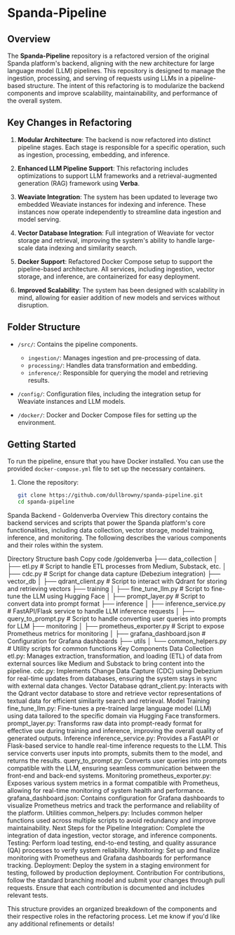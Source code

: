 # Spanda-Pipeline

## Overview

The **Spanda-Pipeline** repository is a refactored version of the original Spanda platform's backend, aligning with the new architecture for large language model (LLM) pipelines. This repository is designed to manage the ingestion, processing, and serving of requests using LLMs in a pipeline-based structure. The intent of this refactoring is to modularize the backend components and improve scalability, maintainability, and performance of the overall system. 

## Key Changes in Refactoring

1. **Modular Architecture**: The backend is now refactored into distinct pipeline stages. Each stage is responsible for a specific operation, such as ingestion, processing, embedding, and inference.
   
2. **Enhanced LLM Pipeline Support**: This refactoring includes optimizations to support LLM frameworks and a retrieval-augmented generation (RAG) framework using **Verba**.

3. **Weaviate Integration**: The system has been updated to leverage two embedded Weaviate instances for indexing and inference. These instances now operate independently to streamline data ingestion and model serving.

4. **Vector Database Integration**: Full integration of Weaviate for vector storage and retrieval, improving the system's ability to handle large-scale data indexing and similarity search.

5. **Docker Support**: Refactored Docker Compose setup to support the pipeline-based architecture. All services, including ingestion, vector storage, and inference, are containerized for easy deployment.

6. **Improved Scalability**: The system has been designed with scalability in mind, allowing for easier addition of new models and services without disruption.

## Folder Structure

- `/src/`: Contains the pipeline components.
  - `ingestion/`: Manages ingestion and pre-processing of data.
  - `processing/`: Handles data transformation and embedding.
  - `inference/`: Responsible for querying the model and retrieving results.

- `/config/`: Configuration files, including the integration setup for Weaviate instances and LLM models.

- `/docker/`: Docker and Docker Compose files for setting up the environment.

## Getting Started

To run the pipeline, ensure that you have Docker installed. You can use the provided `docker-compose.yml` file to set up the necessary containers.

1. Clone the repository:
   ```bash
   git clone https://github.com/dullbrowny/spanda-pipeline.git
   cd spanda-pipeline


Spanda Backend - Goldenverba
Overview
This directory contains the backend services and scripts that power the Spanda platform's core functionalities, including data collection, vector storage, model training, inference, and monitoring. The following describes the various components and their roles within the system.

Directory Structure
bash
Copy code
/goldenverba
├── data_collection
│   ├── etl.py                  # Script to handle ETL processes from Medium, Substack, etc.
│   ├── cdc.py                  # Script for change data capture (Debezium integration)
├── vector_db
│   ├── qdrant_client.py         # Script to interact with Qdrant for storing and retrieving vectors
├── training
│   ├── fine_tune_llm.py         # Script to fine-tune the LLM using Hugging Face
│   ├── prompt_layer.py          # Script to convert data into prompt format
├── inference
│   ├── inference_service.py     # FastAPI/Flask service to handle LLM inference requests
│   ├── query_to_prompt.py       # Script to handle converting user queries into prompts for LLM
├── monitoring
│   ├── prometheus_exporter.py   # Script to expose Prometheus metrics for monitoring
│   ├── grafana_dashboard.json   # Configuration for Grafana dashboards
├── utils
│   └── common_helpers.py        # Utility scripts for common functions
Key Components
Data Collection
etl.py: Manages extraction, transformation, and loading (ETL) of data from external sources like Medium and Substack to bring content into the pipeline.
cdc.py: Implements Change Data Capture (CDC) using Debezium for real-time updates from databases, ensuring the system stays in sync with external data changes.
Vector Database
qdrant_client.py: Interacts with the Qdrant vector database to store and retrieve vector representations of textual data for efficient similarity search and retrieval.
Model Training
fine_tune_llm.py: Fine-tunes a pre-trained large language model (LLM) using data tailored to the specific domain via Hugging Face transformers.
prompt_layer.py: Transforms raw data into prompt-ready format for effective use during training and inference, improving the overall quality of generated outputs.
Inference
inference_service.py: Provides a FastAPI or Flask-based service to handle real-time inference requests to the LLM. This service converts user inputs into prompts, submits them to the model, and returns the results.
query_to_prompt.py: Converts user queries into prompts compatible with the LLM, ensuring seamless communication between the front-end and back-end systems.
Monitoring
prometheus_exporter.py: Exposes various system metrics in a format compatible with Prometheus, allowing for real-time monitoring of system health and performance.
grafana_dashboard.json: Contains configuration for Grafana dashboards to visualize Prometheus metrics and track the performance and reliability of the platform.
Utilities
common_helpers.py: Includes common helper functions used across multiple scripts to avoid redundancy and improve maintainability.
Next Steps for the Pipeline
Integration: Complete the integration of data ingestion, vector storage, and inference components.
Testing: Perform load testing, end-to-end testing, and quality assurance (QA) processes to verify system reliability.
Monitoring: Set up and finalize monitoring with Prometheus and Grafana dashboards for performance tracking.
Deployment: Deploy the system in a staging environment for testing, followed by production deployment.
Contribution
For contributions, follow the standard branching model and submit your changes through pull requests. Ensure that each contribution is documented and includes relevant tests.

This structure provides an organized breakdown of the components and their respective roles in the refactoring process. Let me know if you'd like any additional refinements or details!


